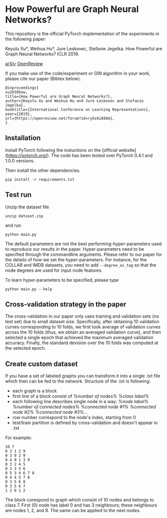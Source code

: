 # How Powerful are Graph Neural Networks?

This repository is the official PyTorch implementation of the experiments in the following paper: 

Keyulu Xu*, Weihua Hu*, Jure Leskovec, Stefanie Jegelka. How Powerful are Graph Neural Networks? ICLR 2019. 

[arXiv](https://arxiv.org/abs/1810.00826) [OpenReview](https://openreview.net/forum?id=ryGs6iA5Km) 

If you make use of the code/experiment or GIN algorithm in your work, please cite our paper (Bibtex below).
```
@inproceedings{
xu2018how,
title={How Powerful are Graph Neural Networks?},
author={Keyulu Xu and Weihua Hu and Jure Leskovec and Stefanie Jegelka},
booktitle={International Conference on Learning Representations},
year={2019},
url={https://openreview.net/forum?id=ryGs6iA5Km},
}
```

## Installation
Install PyTorch following the instuctions on the [official website] (https://pytorch.org/). The code has been tested over PyTorch 0.4.1 and 1.0.0 versions.

Then install the other dependencies.
```
pip install -r requirements.txt
```

## Test run
Unzip the dataset file
```
unzip dataset.zip
```

and run

```
python main.py
```

The default parameters are not the best performing-hyper-parameters used to reproduce our results in the paper. Hyper-parameters need to be specified through the commandline arguments. Please refer to our paper for the details of how we set the hyper-parameters. For instance, for the COLLAB and IMDB datasets, you need to add `--degree_as_tag` so that the node degrees are used for input node features.

To learn hyper-parameters to be specified, please type
```
python main.py --help
```



## Cross-validation strategy in the paper
The cross-validation in our paper only uses training and validation sets (no test set) due to small dataset size. Specifically, after obtaining 10 validation curves corresponding to 10 folds, we first took average of validation curves across the 10 folds (thus, we obtain an averaged validation curve), and then selected a single epoch that achieved the maximum averaged validation accuracy. Finally, the standard devision over the 10 folds was computed at the selected epoch. 

## Create custom dataset
If you have a set of labeled graphs you can transform it into a single .txt file which then can be fed to the network. Structure of the .txt is following:
- each graph is a block
- first line of a block consist of *%number of nodes%* *%class label%*
- each following line describes single node in a way: *%node label%* *%number of connected nodes%* *%connected node #1%* *%connected node #2%* *%connected node #3%*...
- row number correspond to the node's index, starting from 0
- test/train partition is defined by cross-validation and doesn't appear in .txt

For example:
```
10 7
0 3 1 2 9
0 3 0 2 9
0 4 0 1 3 9
0 3 2 4 5
0 3 3 5 6
0 5 3 4 6 7 8
0 4 4 5 7 8
0 3 5 6 8
0 3 5 6 7
1 3 0 1 2
```
The block corespond to graph which consist of 10 nodes and belongs to class 7. First (0) node has label 0 and has 3 neighbours; these neighbours are nodes 1, 2, and 9. The same can be applied to the next nodes.
